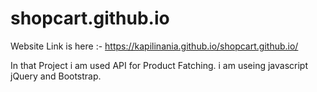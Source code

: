 # shopcart.github.io
Website Link is here :- https://kapilinania.github.io/shopcart.github.io/


In that Project  i am used API for Product Fatching. i am useing javascript jQuery and Bootstrap.
